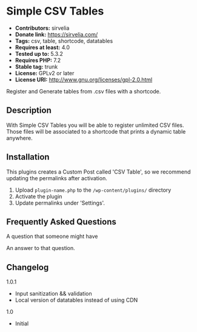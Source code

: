 # Simple CSV Tables
* **Contributors:** sirvelia
* **Donate link:** https://sirvelia.com/
* **Tags:** csv, table, shortcode, datatables
* **Requires at least:** 4.0
* **Tested up to:** 5.3.2
* **Requires PHP:** 7.2
* **Stable tag:** trunk
* **License:** GPLv2 or later
* **License URI:** http://www.gnu.org/licenses/gpl-2.0.html
 
Register and Generate tables from .csv files with a shortcode.

## Description

With Simple CSV Tables you will be able to register unlimited CSV files. Those files will be associated to a shortcode that prints a dynamic table anywhere.
 

## Installation
 
This plugins creates a Custom Post called 'CSV Table', so we recommend updating the permalinks after activation.
 
1. Upload `plugin-name.php` to the `/wp-content/plugins/` directory
2. Activate the plugin
3. Update permalinks under 'Settings'.
 

## Frequently Asked Questions
 
A question that someone might have
 
An answer to that question.
 
 
 
## Changelog
 
 1.0.1
* Input sanitization && validation
* Local version of datatables instead of using CDN

 1.0
* Initial
